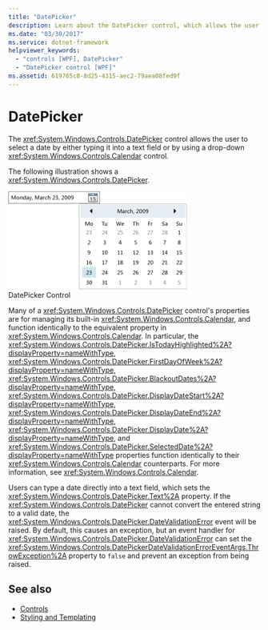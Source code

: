 ```yaml
---
title: "DatePicker"
description: Learn about the DatePicker control, which allows the user to select a date by either typing it into a text field or by using a drop-down Calendar control.
ms.date: "03/30/2017"
ms.service: dotnet-framework
helpviewer_keywords: 
  - "controls [WPF], DatePicker"
  - "DatePicker control [WPF]"
ms.assetid: 619765c8-8d25-4315-aec2-79aea08fed9f
---
```

# DatePicker

The <xref:System.Windows.Controls.DatePicker> control allows the user to select a date by either typing it into a text field or by using a drop-down <xref:System.Windows.Controls.Calendar> control.  
  
 The following illustration shows a <xref:System.Windows.Controls.DatePicker>.  
  
 ![DatePicker control](./media/ndp-datepicker.png "NDP_DatePicker")  
DatePicker Control  
  
 Many of a <xref:System.Windows.Controls.DatePicker> control's properties are for managing its built-in <xref:System.Windows.Controls.Calendar>, and function identically to the equivalent property in <xref:System.Windows.Controls.Calendar>. In particular, the <xref:System.Windows.Controls.DatePicker.IsTodayHighlighted%2A?displayProperty=nameWithType>, <xref:System.Windows.Controls.DatePicker.FirstDayOfWeek%2A?displayProperty=nameWithType>, <xref:System.Windows.Controls.DatePicker.BlackoutDates%2A?displayProperty=nameWithType>, <xref:System.Windows.Controls.DatePicker.DisplayDateStart%2A?displayProperty=nameWithType>, <xref:System.Windows.Controls.DatePicker.DisplayDateEnd%2A?displayProperty=nameWithType>, <xref:System.Windows.Controls.DatePicker.DisplayDate%2A?displayProperty=nameWithType>, and <xref:System.Windows.Controls.DatePicker.SelectedDate%2A?displayProperty=nameWithType> properties function identically to their <xref:System.Windows.Controls.Calendar> counterparts. For more information, see <xref:System.Windows.Controls.Calendar>.  
  
 Users can type a date directly into a text field, which sets the <xref:System.Windows.Controls.DatePicker.Text%2A> property. If the <xref:System.Windows.Controls.DatePicker> cannot convert the entered string to a valid date, the <xref:System.Windows.Controls.DatePicker.DateValidationError> event will be raised. By default, this causes an exception, but an event handler for <xref:System.Windows.Controls.DatePicker.DateValidationError> can set the <xref:System.Windows.Controls.DatePickerDateValidationErrorEventArgs.ThrowException%2A> property to `false` and prevent an exception from being raised.  
  
## See also

- [Controls](index.md)
- [Styling and Templating](styles-templates-overview.md)
